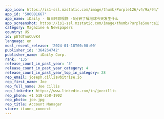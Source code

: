```yaml
---
app_icon: https://is1-ssl.mzstatic.com/image/thumb/Purple126/v4/9a/94/fd/9a94fd45-b135-6809-41e7-5f42cca1d0d7/AppIcon-0-0-1x_U007emarketing-0-7-0-0-85-220.png/1024x1024bb.png
app_id: '506081667'
app_name: iDaily · 每日环球视野 -5分钟了解地球今天发生什么
app_screenshot: https://is1-ssl.mzstatic.com/image/thumb/PurpleSource126/v4/e4/2c/1f/e42c1fb6-d058-c160-9d64-f8ce4c796779/2407135a-f489-4c3e-b487-1735b65a0b6d_idaily_itunes_@3x.png/1284x2778bb.png
category: Magazine & Newspapers
country: US
id: pBTdTnuCUvK4
language: en
most_recent_release: '2024-01-18T00:00:00'
publisher_id: '364264742'
publisher_name: iDaily Corp.
rank: '135'
release_count_in_past_year: '5'
release_count_in_past_year_category: 4
release_count_in_past_year_top_in_category: 28
rep_email: joseph.cillis@bitrise.io
rep_first_name: Joe
rep_full_name: Joe Cillis
rep_linkedin: https://www.linkedin.com/in/joecillis
rep_phone: +1 518-258-1902
rep_photo: joe.jpg
rep_title: Account Manager
store: itunes_connect
---
```

